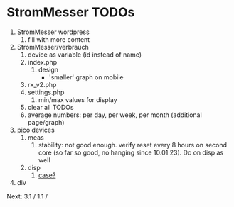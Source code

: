 # StromMesser TODOs

1. StromMesser wordpress
   1. fill with more content
2. StromMesser/verbrauch
   1. device as variable (id instead of name)
   2. index.php
      1. design
         * 'smaller' graph on mobile
   3. rx_v2.php
   4. settings.php
      1. min/max values for display
   5. clear all TODOs
   6. average numbers: per day, per week, per month (additional page/graph)
3. pico devices
   1. meas   
      1. stability: not good enough. verify reset every 8 hours on second core (so far so good, no hanging since 10.01.23). Do on disp as well
   2. disp
      1. [case?](https://www.thingiverse.com/thing:4767008)
4. div


Next:  3.1 / 1.1 / 
